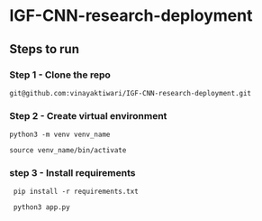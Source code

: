 # IGF-CNN-research-deployment

## Steps to run

### Step 1 - Clone the repo
```git@github.com:vinayaktiwari/IGF-CNN-research-deployment.git```
### Step 2 - Create virtual environment
```python3 -m venv venv_name```

```source venv_name/bin/activate```
### step 3 - Install requirements
``` pip install -r requirements.txt```

``` python3 app.py```


